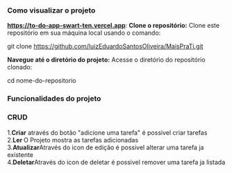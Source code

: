 
### Como visualizar o projeto

<strong>https://to-do-app-swart-ten.vercel.app</strong>:
<strong>Clone o repositório:</strong> Clone este repositório em sua máquina local usando o comando:

git clone https://github.com/luizEduardoSantosOliveira/MaisPraTi.git

 <strong>Navegue até o diretório do projeto:</strong> Acesse o diretório do repositório clonado:

cd nome-do-repositorio

### Funcionalidades do projeto

### CRUD

 1.<strong>Criar</strong> através do botão "adicione uma tarefa" é possivel criar tarefas
 <br>
 2.<strong>Ler </strong> O Projeto mostra as tarefas adicionadas
 <br>
 3.<strong>Atualizar</strong>Através do icon de edição é possivel alterar uma tarefa ja existente
 <br>
4.<strong>Deletar</strong>Através do icon de deletar é possivel remover uma tarefa ja listada


